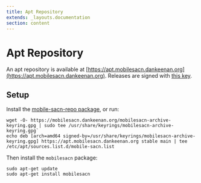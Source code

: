 ```yaml
---
title: Apt Repository
extends: _layouts.documentation
section: content
---
```


# Apt Repository

An apt repository is available at [https://apt.mobilesacn.dankeenan.org](https://apt.mobilesacn.dankeenan.org). Releases
are signed with [this key](mobilesacn-archive-keyring.gpg).

## Setup

Install the [mobile-sacn-repo package](mobile-sacn-repo_1.0.0_all.deb), or run:

```shell
wget -O- https://mobilesacn.dankeenan.org/mobilesacn-archive-keyring.gpg | sudo tee /usr/share/keyrings/mobilesacn-archive-keyring.gpg`
echo deb [arch=amd64 signed-by=/usr/share/keyrings/mobilesacn-archive-keyring.gpg] https://apt.mobilesacn.dankeenan.org stable main | tee /etc/apt/sources.list.d/mobile-sacn.list
```

Then install the `mobilesacn` package:
```shell
sudo apt-get update
sudo apt-get install mobilesacn
```

